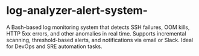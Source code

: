 # log-analyzer-alert-system-
A Bash-based log monitoring system that detects SSH failures, OOM kills, HTTP 5xx errors, and other anomalies in real time. Supports incremental scanning, threshold-based alerts, and notifications via email or Slack. Ideal for DevOps and SRE automation tasks.
